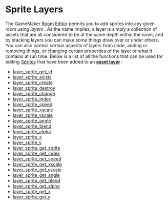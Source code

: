 # Sprite Layers

The GameMaker [Room Editor](../../../../../The_Asset_Editors/Rooms)
permits you to add sprites into any given room using *layers* . As the
name implies, a layer is simply a collection of assets that are all
considered to be at the same depth within the room, and by stacking
layers you can make some things draw over or under others. You can also
control certain aspects of layers from code, adding or removing things,
or changing certain properties of the layer or what it contains at run
time. Below is a list of all the functions that can be used for editing
[Sprites](../../Sprites/Sprites) that have been added to an [**asset
layer**](../../../../../The_Asset_Editors/Room_Properties/Layer_Properties)
:

-   [layer_sprite_get_id](layer_sprite_get_id)
-   [layer_sprite_exists](layer_sprite_exists)
-   [layer_sprite_create](layer_sprite_create)
-   [layer_sprite_destroy](layer_sprite_destroy)
-   [layer_sprite_change](layer_sprite_change)
-   [layer_sprite_index](layer_sprite_index)
-   [layer_sprite_speed](layer_sprite_speed)
-   [layer_sprite_xscale](layer_sprite_xscale)
-   [layer_sprite_yscale](layer_sprite_yscale)
-   [layer_sprite_angle](layer_sprite_angle)
-   [layer_sprite_blend](layer_sprite_blend)
-   [layer_sprite_alpha](layer_sprite_alpha)
-   [layer_sprite_x](layer_sprite_x)
-   [layer_sprite_y](layer_sprite_y)
-   [layer_sprite_get_sprite](layer_sprite_get_sprite)
-   [layer_sprite_get_index](layer_sprite_get_index)
-   [layer_sprite_get_speed](layer_sprite_get_speed)
-   [layer_sprite_get_xscale](layer_sprite_get_xscale)
-   [layer_sprite_get_yscale](layer_sprite_get_yscale)
-   [layer_sprite_get_angle](layer_sprite_get_angle)
-   [layer_sprite_get_blend](layer_sprite_get_blend)
-   [layer_sprite_get_alpha](layer_sprite_get_alpha)
-   [layer_sprite_get_x](layer_sprite_get_x)
-   [layer_sprite_get_y](layer_sprite_get_y)
